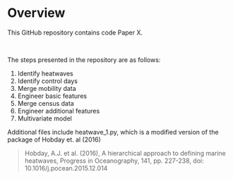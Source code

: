 # Overview

This GitHub repository contains code Paper X.

<br>

The steps presented in the repository are as follows:

1. Identify heatwaves
2. Identify control days
3. Merge mobility data
4. Engineer basic features
5. Merge census data
6. Engineer additional features
7. Multivariate model


Additional files include heatwave_1.py, which is a modified version of the package of Hobday et. al (2016)


> Hobday, A.J. et al. (2016), A hierarchical approach to defining marine heatwaves, Progress in Oceanography, 141, pp. 227-238, doi: 10.1016/j.pocean.2015.12.014 